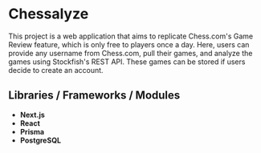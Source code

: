 # Chessalyze
This project is a web application that aims to replicate Chess.com's Game Review feature, which is only free to players once a day.
Here, users can provide any username from Chess.com, pull their games, and analyze the games using Stockfish's REST API. 
These games can be stored if users decide to create an account.

## Libraries / Frameworks / Modules
- **Next.js**
- **React**
- **Prisma**
- **PostgreSQL**
